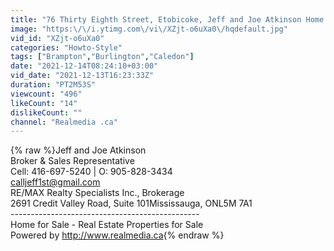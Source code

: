 ```yaml
---
title: "76 Thirty Eighth Street, Etobicoke, Jeff and Joe Atkinson Home for Sale by Jeff and Joe Atkinson"
image: "https:\/\/i.ytimg.com\/vi\/XZjt-o6uXa0\/hqdefault.jpg"
vid_id: "XZjt-o6uXa0"
categories: "Howto-Style"
tags: ["Brampton","Burlington","Caledon"]
date: "2021-12-14T08:24:10+03:00"
vid_date: "2021-12-13T16:23:33Z"
duration: "PT2M53S"
viewcount: "496"
likeCount: "14"
dislikeCount: ""
channel: "Realmedia .ca"
---
```

{% raw %}Jeff and Joe Atkinson<br />Broker &amp; Sales Representative<br />Cell: 416-697-5240  | O: 905-828-3434<br />calljeff1st@gmail.com<br />RE/MAX Realty Specialists Inc., Brokerage<br />2691 Credit Valley Road, Suite 101Mississauga, ONL5M 7A1<br /> -----------------------------------------------<br /> Home for Sale - Real Estate Properties for Sale<br /> Powered by <a rel="nofollow" target="blank" href="http://www.realmedia.ca">http://www.realmedia.ca</a>{% endraw %}
